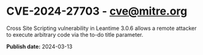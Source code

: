 # CVE-2024-27703 - cve@mitre.org

Cross Site Scripting vulnerability in Leantime 3.0.6 allows a remote attacker to execute arbitrary code via the to-do title parameter.

**Publish date:** 2024-03-13
